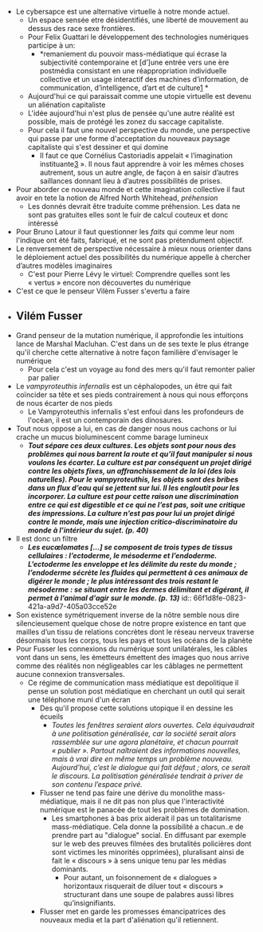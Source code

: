 - Le cybersapce est une alternative virtuelle à notre monde actuel.
	- Un espace sensée etre désidentifiés, une liberté de mouvement au dessus des race sexe frontières.
	- Pour Felix Guattari le développement des technologies numériques participe à un:
		- *remaniement du pouvoir mass-médiatique qui écrase la subjectivité contemporaine et [d’]une entrée vers une ère postmédia consistant en une réappropriation individuelle collective et un usage interactif des machines d’information, de communication, d’intelligence, d’art et de culture[1](https://journals.openedition.org/hybrid/931?lang=en#ftn1) *
	- Aujourd'hui ce qui paraissait comme une utopie virtuelle est devenu un aliénation capitaliste
	- L'idée aujourd'hui n'est plus de pensée qu'une autre réalité est possible, mais de protégé les zonez du saccage capitaliste.
	- Pour cela il faut une nouvel perspective du monde, une perspective qui passe par une forme d'acceptation du nouveaux paysage capitaliste qui s'est dessiner et qui domine
		- Il faut ce que Cornélius Castoriadis appelait « l’imagination instituante[3](https://journals.openedition.org/hybrid/931?lang=en#ftn3) ». Il nous faut apprendre à voir les mêmes choses autrement, sous un autre angle, de façon à en saisir d’autres saillances donnant lieu à d’autres possibilités de prises.
- Pour aborder ce nouveau monde et cette imagination collective il faut avoir en tete la notion de Alfred North Whitehead, *préhension*
	- Les donnés devrait être traduite comme préhension. Les data ne sont pas gratuites elles sont le fuir de calcul couteux et donc intéressé
- Pour Bruno Latour il faut questionner les *faits* qui comme leur nom l'indique ont été faits, fabriqué, et ne sont pas prétendument objectif.
- Le renversement de perspective nécessaire à mieux nous orienter dans le déploiement actuel des possibilités du numérique appelle à chercher d’autres modèles imaginaires
	- C'est pour Pierre Lévy le virtuel: Comprendre quelles sont les « vertus » encore non découvertes du numérique
- C'est ce que le penseur Vilèm Fusser s'evertu a faire
- ## Vilém Fusser
- Grand penseur de la mutation numérique, il approfondie les intuitions lance de Marshal Macluhan. C'est dans un de ses texte le plus étrange qu'il cherche cette alternative à notre façon familière d'envisager le numérique
	- Pour cela c'est un voyage au fond des mers qu'il faut remonter palier par palier
- Le *vampyroteuthis infernalis* est un céphalopodes, un être qui fait coïncider sa tête et ses pieds contrairement à nous qui nous efforçons de nous écarter de nos pieds
	- Le Vampyroteuthis infernalis s'est enfoui dans les profondeurs de l'océan, il est un contemporain des dinosaures.
- Tout nous oppose a lui, en cas de danger nous nous cachons or lui crache un mucus bioluminescent comme barage lumineux
	- ***Tout sépare ces deux cultures. Les objets sont pour nous des problèmes qui nous barrent la route et qu’il faut manipuler si nous voulons les écarter. La culture est par conséquent un projet dirigé contre les objets fixes, un affranchissement de la loi (des lois naturelles). Pour le vampyroteuthis, les objets sont des bribes dans un flux d’eau qui se jettent sur lui. Il les engloutit pour les incorporer. La culture est pour cette raison une discrimination entre ce qui est digestible et ce qui ne l’est pas, soit une critique des impressions. La culture n’est pas pour lui un projet dirigé contre le monde, mais une injection critico-discriminatoire du monde à l’intérieur du sujet. (p. 40)***
- Il est donc un filtre
	- ***Les eucœlomates […] se composent de trois types de tissus cellulaires : l’ectoderme, le mésoderme et l’endoderme. L’ectoderme les enveloppe et les délimite du reste du monde ; l’endoderme sécrète les fluides qui permettent à ces animaux de digérer le monde ; le plus intéressant des trois restant le mésoderme : se situant entre les dermes délimitant et digérant, il permet à l’animal d’agir sur le monde. (p. 13)***
	  id:: 66f1d8fe-0823-421a-a9d7-405a03cce52e
- Son existence symétriquement inverse de la nôtre semble nous dire silencieusement quelque chose de notre propre existence en tant que mailles d’un tissu de relations concrètes dont le réseau nerveux traverse désormais tous les corps, tous les pays et tous les océans de la planète
- Pour Fusser les connexions du numérique sont unilatérales, les câbles vont dans un sens, les émetteurs émettent des images quo nous arrive comme des réalités non négligeables car les câblages ne permettent aucune connexion transversales.
	- Ce régime de communication mass médiatique est depolitique il pense un solution post médiatique en cherchant un outil qui serait une téléphone muni d'un écran
		- Des qu'il propose cette solutions utopique il en dessine les écueils
			- *Toutes les fenêtres seraient alors ouvertes. Cela équivaudrait à une politisation généralisée, car la société serait alors rassemblée sur une agora planétaire, et chacun pourrait « publier ». Partout naîtraient des informations nouvelles, mais à vrai dire en même temps un problème nouveau. Aujourd’hui, c’est le dialogue qui fait défaut ; alors, ce serait le discours. La politisation généralisée tendrait à priver de son contenu l’espace privé.*
		- Flusser ne tend pas faire une dérive du monolithe mass-médiatique, mais il ne dit pas non plus que l'interactivité numérique est le panacée de tout les problèmes de domination.
			- Les smartphones à bas prix aiderait il pas un totalitarisme mass-médiatique. Cela donne la possibilité a chacun..e de prendre part au "dialogue" social. En diffusant par exemple sur le web des preuves filmées des brutalités policières dont sont victimes les minorités opprimées), pluralisant ainsi de fait le « discours » à sens unique tenu par les médias dominants.
				- Pour autant, un foisonnement de « dialogues » horizontaux risquerait de diluer tout « discours » structurant dans une soupe de palabres aussi libres qu’insignifiants.
		- Flusser met en garde les promesses émancipatrices des nouveaux media et la part d'aliénation qu'il retiennent.